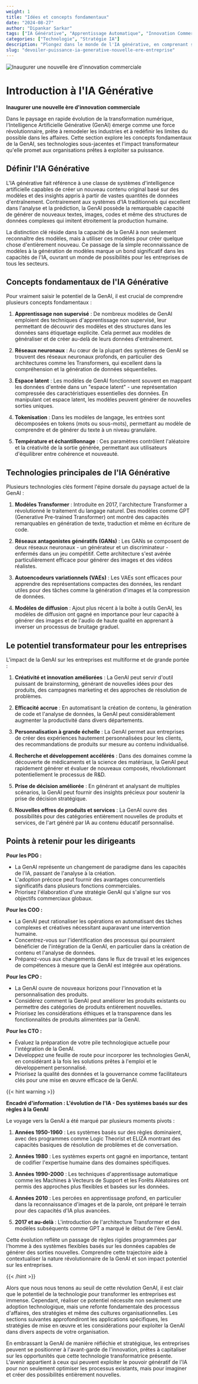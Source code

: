 ```yaml
---
weight: 1
title: "Idées et concepts fondamentaux"
date: "2024-08-27"
author: "Dipankar Sarkar"
tags: ["IA Générative", "Apprentissage Automatique", "Innovation Commerciale", "Transformation Numérique"]
categories: ["Technologie", "Stratégie IA"]
description: "Plongez dans le monde de l'IA générative, en comprenant ses concepts fondamentaux, ses technologies et son potentiel de transformation pour les entreprises de tous les secteurs."
slug: "devoiler-puissance-ia-generative-nouvelle-ere-entreprise"
---
```


![Inaugurer une nouvelle ère d'innovation commerciale](/1.png)

# Introduction à l'IA Générative
**Inaugurer une nouvelle ère d'innovation commerciale**

Dans le paysage en rapide évolution de la transformation numérique, l'Intelligence Artificielle Générative (GenAI) émerge comme une force révolutionnaire, prête à remodeler les industries et à redéfinir les limites du possible dans les affaires. Cette section explore les concepts fondamentaux de la GenAI, ses technologies sous-jacentes et l'impact transformateur qu'elle promet aux organisations prêtes à exploiter sa puissance.

## Définir l'IA Générative

L'IA générative fait référence à une classe de systèmes d'intelligence artificielle capables de créer un nouveau contenu original basé sur des modèles et des insights appris à partir de vastes quantités de données d'entraînement. Contrairement aux systèmes d'IA traditionnels qui excellent dans l'analyse et la prédiction, la GenAI possède la remarquable capacité de générer de nouveaux textes, images, codes et même des structures de données complexes qui imitent étroitement la production humaine.

La distinction clé réside dans la capacité de la GenAI à non seulement reconnaître des modèles, mais à utiliser ces modèles pour créer quelque chose d'entièrement nouveau. Ce passage de la simple reconnaissance de modèles à la génération de modèles marque un bond significatif dans les capacités de l'IA, ouvrant un monde de possibilités pour les entreprises de tous les secteurs.

## Concepts fondamentaux de l'IA Générative

Pour vraiment saisir le potentiel de la GenAI, il est crucial de comprendre plusieurs concepts fondamentaux :

1. **Apprentissage non supervisé** : De nombreux modèles de GenAI emploient des techniques d'apprentissage non supervisé, leur permettant de découvrir des modèles et des structures dans les données sans étiquetage explicite. Cela permet aux modèles de généraliser et de créer au-delà de leurs données d'entraînement.

2. **Réseaux neuronaux** : Au cœur de la plupart des systèmes de GenAI se trouvent des réseaux neuronaux profonds, en particulier des architectures comme les Transformers, qui excellent dans la compréhension et la génération de données séquentielles.

3. **Espace latent** : Les modèles de GenAI fonctionnent souvent en mappant les données d'entrée dans un "espace latent" - une représentation compressée des caractéristiques essentielles des données. En manipulant cet espace latent, les modèles peuvent générer de nouvelles sorties uniques.

4. **Tokenisation** : Dans les modèles de langage, les entrées sont décomposées en tokens (mots ou sous-mots), permettant au modèle de comprendre et de générer du texte à un niveau granulaire.

5. **Température et échantillonnage** : Ces paramètres contrôlent l'aléatoire et la créativité de la sortie générée, permettant aux utilisateurs d'équilibrer entre cohérence et nouveauté.

## Technologies principales de l'IA Générative

Plusieurs technologies clés forment l'épine dorsale du paysage actuel de la GenAI :

1. **Modèles Transformer** : Introduite en 2017, l'architecture Transformer a révolutionné le traitement du langage naturel. Des modèles comme GPT (Generative Pre-trained Transformer) ont montré des capacités remarquables en génération de texte, traduction et même en écriture de code.

2. **Réseaux antagonistes génératifs (GANs)** : Les GANs se composent de deux réseaux neuronaux - un générateur et un discriminateur - enfermés dans un jeu compétitif. Cette architecture s'est avérée particulièrement efficace pour générer des images et des vidéos réalistes.

3. **Autoencodeurs variationnels (VAEs)** : Les VAEs sont efficaces pour apprendre des représentations compactes des données, les rendant utiles pour des tâches comme la génération d'images et la compression de données.

4. **Modèles de diffusion** : Ajout plus récent à la boîte à outils GenAI, les modèles de diffusion ont gagné en importance pour leur capacité à générer des images et de l'audio de haute qualité en apprenant à inverser un processus de bruitage graduel.

## Le potentiel transformateur pour les entreprises

L'impact de la GenAI sur les entreprises est multiforme et de grande portée :

1. **Créativité et innovation améliorées** : La GenAI peut servir d'outil puissant de brainstorming, générant de nouvelles idées pour des produits, des campagnes marketing et des approches de résolution de problèmes.

2. **Efficacité accrue** : En automatisant la création de contenu, la génération de code et l'analyse de données, la GenAI peut considérablement augmenter la productivité dans divers départements.

3. **Personnalisation à grande échelle** : La GenAI permet aux entreprises de créer des expériences hautement personnalisées pour les clients, des recommandations de produits sur mesure au contenu individualisé.

4. **Recherche et développement accélérés** : Dans des domaines comme la découverte de médicaments et la science des matériaux, la GenAI peut rapidement générer et évaluer de nouveaux composés, révolutionnant potentiellement le processus de R&D.

5. **Prise de décision améliorée** : En générant et analysant de multiples scénarios, la GenAI peut fournir des insights précieux pour soutenir la prise de décision stratégique.

6. **Nouvelles offres de produits et services** : La GenAI ouvre des possibilités pour des catégories entièrement nouvelles de produits et services, de l'art généré par IA au contenu éducatif personnalisé.

## Points à retenir pour les dirigeants

**Pour les PDG :**
- La GenAI représente un changement de paradigme dans les capacités de l'IA, passant de l'analyse à la création.
- L'adoption précoce peut fournir des avantages concurrentiels significatifs dans plusieurs fonctions commerciales.
- Priorisez l'élaboration d'une stratégie GenAI qui s'aligne sur vos objectifs commerciaux globaux.

**Pour les COO :**
- La GenAI peut rationaliser les opérations en automatisant des tâches complexes et créatives nécessitant auparavant une intervention humaine.
- Concentrez-vous sur l'identification des processus qui pourraient bénéficier de l'intégration de la GenAI, en particulier dans la création de contenu et l'analyse de données.
- Préparez-vous aux changements dans le flux de travail et les exigences de compétences à mesure que la GenAI est intégrée aux opérations.

**Pour les CPO :**
- La GenAI ouvre de nouveaux horizons pour l'innovation et la personnalisation des produits.
- Considérez comment la GenAI peut améliorer les produits existants ou permettre des catégories de produits entièrement nouvelles.
- Priorisez les considérations éthiques et la transparence dans les fonctionnalités de produits alimentées par la GenAI.

**Pour les CTO :**
- Évaluez la préparation de votre pile technologique actuelle pour l'intégration de la GenAI.
- Développez une feuille de route pour incorporer les technologies GenAI, en considérant à la fois les solutions prêtes à l'emploi et le développement personnalisé.
- Priorisez la qualité des données et la gouvernance comme facilitateurs clés pour une mise en œuvre efficace de la GenAI.

{{< hint warning >}}

**Encadré d'information : L'évolution de l'IA - Des systèmes basés sur des règles à la GenAI**

Le voyage vers la GenAI a été marqué par plusieurs moments pivots :

1. **Années 1950-1960** : Les systèmes basés sur des règles dominaient, avec des programmes comme Logic Theorist et ELIZA montrant des capacités basiques de résolution de problèmes et de conversation.

2. **Années 1980** : Les systèmes experts ont gagné en importance, tentant de codifier l'expertise humaine dans des domaines spécifiques.

3. **Années 1990-2000** : Les techniques d'apprentissage automatique comme les Machines à Vecteurs de Support et les Forêts Aléatoires ont permis des approches plus flexibles et basées sur les données.

4. **Années 2010** : Les percées en apprentissage profond, en particulier dans la reconnaissance d'images et de la parole, ont préparé le terrain pour des capacités d'IA plus avancées.

5. **2017 et au-delà** : L'introduction de l'architecture Transformer et des modèles subséquents comme GPT a marqué le début de l'ère GenAI.

Cette évolution reflète un passage de règles rigides programmées par l'homme à des systèmes flexibles basés sur les données capables de générer des sorties nouvelles. Comprendre cette trajectoire aide à contextualiser la nature révolutionnaire de la GenAI et son impact potentiel sur les entreprises.

{{< /hint >}}

Alors que nous nous tenons au seuil de cette révolution GenAI, il est clair que le potentiel de la technologie pour transformer les entreprises est immense. Cependant, réaliser ce potentiel nécessite non seulement une adoption technologique, mais une refonte fondamentale des processus d'affaires, des stratégies et même des cultures organisationnelles. Les sections suivantes approfondiront les applications spécifiques, les stratégies de mise en œuvre et les considérations pour exploiter la GenAI dans divers aspects de votre organisation.

En embrassant la GenAI de manière réfléchie et stratégique, les entreprises peuvent se positionner à l'avant-garde de l'innovation, prêtes à capitaliser sur les opportunités que cette technologie transformatrice présente. L'avenir appartient à ceux qui peuvent exploiter le pouvoir génératif de l'IA pour non seulement optimiser les processus existants, mais pour imaginer et créer des possibilités entièrement nouvelles.